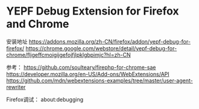 # YEPF Debug Extension for Firefox and Chrome

安装地址
https://addons.mozilla.org/zh-CN/firefox/addon/yepf-debug-for-firefox/
https://chrome.google.com/webstore/detail/yepf-debug-for-chrome/fljgeffcmoigijgefojfjlpklgbpimjc?hl=zh-CN

参考： 
https://github.com/soulteary/firephp-for-chrome-sae
https://developer.mozilla.org/en-US/Add-ons/WebExtensions/API
https://github.com/mdn/webextensions-examples/tree/master/user-agent-rewriter

Firefox调试： 
about:debugging
